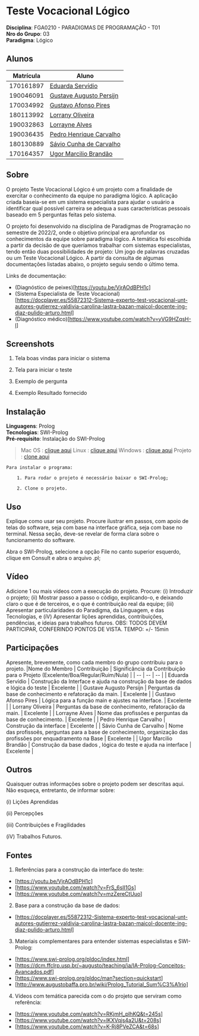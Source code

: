 # Teste Vocacional Lógico 

**Disciplina**: FGA0210 - PARADIGMAS DE PROGRAMAÇÃO - T01 <br>
**Nro do Grupo**: 03<br>
**Paradigma**: Lógico<br>

## Alunos

|Matrícula  |  Aluno |
| --------- | ------------------------------------------------------ |
| 170161897 | [Eduarda Servídio](https://github.com/ServidioEC)      | 
| 190046091 | [Gustave Augusto Persijn](https://github.com/gpersijn) |
| 170034992 | [Gustavo Afonso Pires](https://github.com/GustavoAPS)  |
| 180113992 | [Lorrany Oliveira](https://github.com/Lorranyoliveira) |
| 190032863 | [Lorrayne Alves](https://github.com/LorrayneCardozo)   |
| 190036435 | [Pedro Henrique Carvalho](https://github.com/peh099)   |
| 180130889 | [Sávio Cunha de Carvalho](https://github.com/savioc2)  |
| 170164357 | [Ugor Marcilio Brandão](https://github.com/ubrando)    |

## Sobre 
O projeto Teste Vocacional Lógico é um projeto com a finalidade de exercitar o conhecimento da equipe no paradigma lógico. A aplicação criada baseia-se em um sistema especialista para ajudar o usuário a identificar qual possível carreira se adequa a suas características pessoais baseado em 5 perguntas feitas pelo sistema. 

O projeto foi desenvolvido na disciplina de Paradigmas de Programação no semestre de 2022/2, onde o objetivo principal era aprofundar os conhecimentos da equipe sobre paradigma lógico. A temática foi escolhida a partir da decisão de que queríamos trabalhar com sistemas especialistas, tendo então duas possibilidades de projeto:
Um jogo de palavras cruzadas ou um Teste Vocacional Lógico. A partir da consulta de algumas documentações listadas abaixo, o projeto seguiu sendo o último tema. 

Links de documentação:
*   (Diagnóstico de peixes)[https://youtu.be/VjrAOdBPH1c]
*   (Sistema Especialista de Teste Vocacional)[https://docplayer.es/55872312-Sistema-experto-test-vocacional-unt-autores-gutierrez-valdivia-carolina-lastra-bazan-maicol-docente-ing-diaz-pulido-arturo.html]
*   (Diagnóstico médico)[https://www.youtube.com/watch?v=yVG9HZqsH-I]

## Screenshots

1. Tela boas vindas para iniciar o sistema

2. Tela para iniciar o teste

3. Exemplo de pergunta

4. Exemplo Resultado fornecido

## Instalação 
**Linguagens**: Prolog<br>
**Tecnologias**: SWI-Prolog<br>
**Pré-requisito**:  Instalação do SWI-Prolog
> Mac OS    : [clique aqui](https://www.youtube.com/watch?v=sAZbP2cotiM)
> Linux     : [clique aqui](https://www.youtube.com/watch?v=3ghQz1SRJ84)
> Windows   : [clique aqui](https://www.youtube.com/watch?v=FE1d5vauTlU)
> Projeto   : [clone aqui](https://github.com/UnBParadigmas2022-2/2022.2_G3_Logico_TesteVocacional.git)

```
Para instalar o programa:
    
    1. Para rodar o projeto é necessário baixar o SWI-Prolog;

    2. Clone o projeto.
```

## Uso 
Explique como usar seu projeto. Procure ilustrar em passos, com apoio de telas do software, seja com base na interface gráfica, seja com base no terminal. Nessa seção, deve-se revelar de forma clara sobre o funcionamento do software.

Abra o SWI-Prolog, selecione a opção File no canto superior esquerdo, clique em Consult e abra o arquivo .pl;


## Vídeo
Adicione 1 ou mais vídeos com a execução do projeto.
Procure: 
(i) Introduzir o projeto;
(ii) Mostrar passo a passo o código, explicando-o, e deixando claro o que é de terceiros, e o que é contribuição real da equipe;
(iii) Apresentar particularidades do Paradigma, da Linguagem, e das Tecnologias, e
(iV) Apresentar lições aprendidas, contribuições, pendências, e ideias para trabalhos futuros.
OBS: TODOS DEVEM PARTICIPAR, CONFERINDO PONTOS DE VISTA.
TEMPO: +/- 15min

## Participações
Apresente, brevemente, como cada membro do grupo contribuiu para o projeto.
|Nome do Membro | Contribuição | Significância da Contribuição para o Projeto (Excelente/Boa/Regular/Ruim/Nula) |
| -- | -- | -- |
| Eduarda Servídio  | Construção da Interface e ajuda na construção da base de dados e lógica do teste | Excelente |
| Gustave Augusto Persijn  | Perguntas da base de conhecimento e refatoração da main. | Excelente |
| Gustavo Afonso Pires  | Lógica para a função main e ajustes na interface. | Excelente |
| Lorrany Oliveira  | Perguntas da base de conhecimento, refatoração da main. | Excelente |
| Lorrayne Alves  | Nome das profissões e perguntas da base de conhecimento. | Excelente |
| Pedro Henrique Carvalho  |  Construção da interface | Excelente |
| Sávio Cunha de Carvalho  | Nome das profissoẽs, perguntas para a base de conhecimento, organização das profissões por enquadramento na Base | Excelente |
| Ugor Marcilio Brandão  | Construção da base dados , lógica do teste e ajuda na interface  | Excelente |

## Outros 
Quaisquer outras informações sobre o projeto podem ser descritas aqui. Não esqueça, entretanto, de informar sobre:

(i) Lições Aprendidas

(ii) Percepções

(iii) Contribuições e Fragilidades

(iV) Trabalhos Futuros.

## Fontes

1. Referências para a construção da interface do teste: 
* [https://youtu.be/VjrAOdBPH1c]
* [https://www.youtube.com/watch?v=FrS_6sII1Gs]
* [https://www.youtube.com/watch?v=mzZereCtUuo]

2. Base para a construção da base de dados: 
* [https://docplayer.es/55872312-Sistema-experto-test-vocacional-unt-autores-gutierrez-valdivia-carolina-lastra-bazan-maicol-docente-ing-diaz-pulido-arturo.html]

3. Materiais complementares para entender sistemas especialistas e SWI-Prolog:
* [https://www.swi-prolog.org/pldoc/index.html]
* [https://dcm.ffclrp.usp.br/~augusto/teaching/ia/IA-Prolog-Conceitos-Avancados.pdf]
* [https://www.swi-prolog.org/pldoc/man?section=quickstart]
* [http://www.augustobaffa.pro.br/wiki/Prolog_Tutorial_Sum%C3%A1rio]

4. Vídeos com temática parecida com o do projeto que serviram como referência:
* [https://www.youtube.com/watch?v=RKjmH_plhKQ&t=245s]
* [https://www.youtube.com/watch?v=lKXVqjs4a2U&t=208s]
* [https://www.youtube.com/watch?v=K-Rj8PVeZCA&t=68s]
